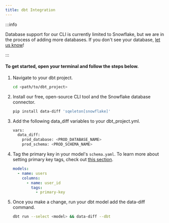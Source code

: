 ```yaml
---
title: dbt Integration
---
```


:::info

Database support for our CLI is currently limited to Snowflake, but we are in the process of adding more databases. If you don't see your database, [let us know](https://github.com/datafold/data-diff/issues/new?assignees=&labels=new-db-driver&template=request-support-for-a-database.md&title=Add+support+for+%3Cdatabase+name%3E)!

:::

#### To get started, open your terminal and follow the steps below.

1. Navigate to your dbt project.
    ```bash
    cd <path/to/dbt_project>
    ```
2. Install our free, open-source CLI tool and the Snowflake database connector.
    ```bash
    pip install data-diff 'sqeleton[snowflake]'
    ```
3. Add the following data_diff variables to your dbt_project.yml.
    ```bash
    vars:
      data_diff:
        prod_database: <PROD_DATABASE_NAME>
        prod_schema: <PROD_SCHEMA_NAME>
    ```
4. Tag the primary key in your model's `schema.yaml`. To learn more about setting primary key tags, check out [this section](../integrations/orchestration/dbt_adv_config#tag-primary-keys-in-dbt-models).
    ```yaml
    models:
      - name: users
        columns:
          - name: user_id
            tags:
              - primary-key
    ```
5. Once you make a change, run your dbt model add the data-diff command.
    ```bash
    dbt run --select <model> && data-diff --dbt
    ```
